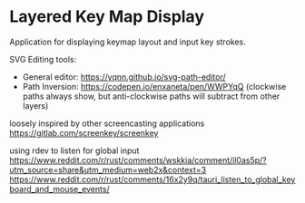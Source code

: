 # Layered Key Map Display

Application for displaying keymap layout and input key strokes.


SVG Editing tools:
- General editor: https://yqnn.github.io/svg-path-editor/
- Path Inversion: https://codepen.io/enxaneta/pen/WWPYqQ (clockwise paths always show, but anti-clockwise paths will subtract from other layers)

loosely inspired by other screencasting applications
https://gitlab.com/screenkey/screenkey

using rdev to listen for global input
https://www.reddit.com/r/rust/comments/wskkia/comment/il0as5p/?utm_source=share&utm_medium=web2x&context=3
https://www.reddit.com/r/rust/comments/16x2y9q/tauri_listen_to_global_keyboard_and_mouse_events/
